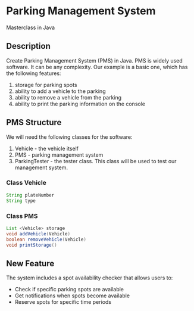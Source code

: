 # Parking Management System
Masterclass in Java

## Description
Create Parking Management System (PMS) in Java. PMS is widely used software. It can be any complexity. Our example is a basic one, which has the following features:

1. storage for parking spots
2. ability to add a vehicle to the parking
3. ability to remove a vehicle from the parking
4. ability to print the parking information on the console

## PMS Structure
We will need the following classes for the software:

1. Vehicle - the vehicle itself
2. PMS - parking management system
3. ParkingTester - the tester class. This class will be used to test our management system.

### Class Vehicle
```java
String plateNumber
String type
```

### Class PMS
```java
List <Vehicle> storage
void addVehicle(Vehicle)
boolean removeVehicle(Vehicle)
void printStorage()
```

## New Feature
The system includes a spot availability checker that allows users to:
- Check if specific parking spots are available
- Get notifications when spots become available
- Reserve spots for specific time periods 